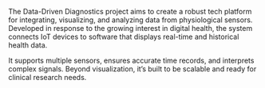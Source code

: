 The Data-Driven Diagnostics project aims to create a robust tech platform for integrating, visualizing, and analyzing data from physiological sensors. Developed in response to the growing interest in digital health, the system connects IoT devices to software that displays real-time and historical health data.

It supports multiple sensors, ensures accurate time records, and interprets complex signals. Beyond visualization, it’s built to be scalable and ready for clinical research needs.
